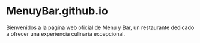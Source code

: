 # MenuyBar.github.io
Bienvenidos a la página web oficial de Menu y Bar, un restaurante dedicado a ofrecer una experiencia culinaria excepcional.
